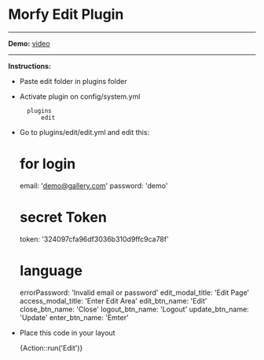 # Morfy Edit Plugin

---

**Demo:** [video](https://drive.google.com/file/d/0BwDTzfXzSRw4MkowMDRJQm5DRk0/view)

---

**Instructions:**

- Paste edit folder in plugins folder
- Activate plugin on config/system.yml

		plugins
			edit

- Go to plugins/edit/edit.yml and edit this:

	# for login
	email: 'demo@gallery.com'
	password: 'demo'
	# secret Token 
	token: '324097cfa96df3036b310d9ffc9ca78f'

	# language 
	errorPassword: 'Invalid email or password'
	edit_modal_title: 'Edit Page'
	access_modal_title: 'Enter Edit Area'
	edit_btn_name: 'Edit'
	close_btn_name: 'Close'
	logout_btn_name: 'Logout'
	update_btn_name: 'Update'
	enter_btn_name: 'Emter'

- Place this code in your layout 
	
	{Action::run('Edit')}

